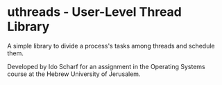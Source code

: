 # uthreads - User-Level Thread Library

A simple library to divide a process's tasks among threads and schedule them.

Developed by Ido Scharf for an assignment in the Operating Systems course at the Hebrew University of Jerusalem.
